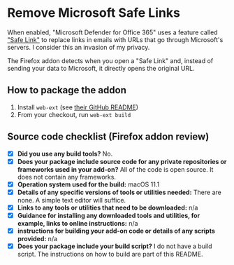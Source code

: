 # Remove Microsoft Safe Links

When enabled, "Microsoft Defender for Office 365" uses a feature called
["Safe Link"][safe-link] to replace links in emails with URLs that go through
Microsoft's servers. I consider this an invasion of my privacy.

The Firefox addon detects when you open a "Safe Link" and, instead of sending
your data to Microsoft, it directly opens the original URL.

## How to package the addon

1. Install `web-ext` (see [their GitHub README][web-ext])
2. From your checkout, run `web-ext build`

## Source code checklist (Firefox addon review)

- [x] **Did you use any build tools?** No.
- [x] **Does your package include source code for any private repositories or frameworks used in your add-on?** All of the code is open source. It does not contain any frameworks.
- [x] **Operation system used for the build:** macOS 11.1
- [x] **Details of any specific versions of tools or utilities needed:** There are none. A simple text editor will suffice.
- [x] **Links to any tools or utilities that need to be downloaded:** n/a
- [x] **Guidance for installing any downloaded tools and utilities, for example, links to online instructions:** n/a
- [x] **instructions for building your add-on code or details of any scripts provided:** n/a
- [x] **Does your package include your build script?** I do not have a build script. The instructions on how to build are part of this README.

[safe-link]: https://docs.microsoft.com/en-us/microsoft-365/business-video/safe-links?view=o365-worldwide
[web-ext]: https://github.com/mozilla/web-ext
